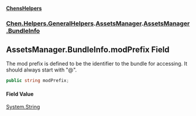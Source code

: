 
#### [ChensHelpers](./index 'index')

### [Chen.Helpers.GeneralHelpers](./ETEQ0RLckShPNesJc2reiw 'Chen.Helpers.GeneralHelpers').[AssetsManager](./A0AsbIQQ4FDaS87xdtpw-A 'Chen.Helpers.GeneralHelpers.AssetsManager').[AssetsManager.BundleInfo](./wCDmKgRKIqivtVzqRtBPbw 'Chen.Helpers.GeneralHelpers.AssetsManager.BundleInfo')

## AssetsManager.BundleInfo.modPrefix Field
The mod prefix is defined to be the identifier to the bundle for accessing. It should always start with "@".  
```csharp
public string modPrefix;
```

#### Field Value
[System.String](https://docs.microsoft.com/en-us/dotnet/api/System.String 'System.String')  
